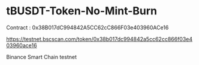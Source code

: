 # tBUSDT-Token-No-Mint-Burn

Contract : 0x38B017dC994842A5CC62cC866F03e403960ACe16

https://testnet.bscscan.com/token/0x38b017dc994842a5cc62cc866f03e403960ace16

Binance Smart Chain testnet
